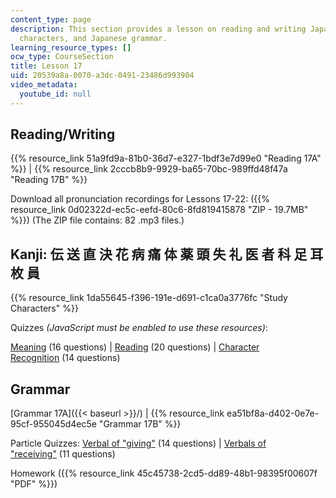 ```yaml
---
content_type: page
description: This section provides a lesson on reading and writing Japanese, Kanji
  characters, and Japanese grammar.
learning_resource_types: []
ocw_type: CourseSection
title: Lesson 17
uid: 20539a8a-0070-a3dc-0491-23486d993904
video_metadata:
  youtube_id: null
---
```


Reading/Writing
---------------

{{% resource_link 51a9fd9a-81b0-36d7-e327-1bdf3e7d99e0 "Reading 17A" %}} | {{% resource_link 2cccb8b9-9929-ba65-70bc-989ffd48f47a "Reading 17B" %}}

Download all pronunciation recordings for Lessons 17-22: ({{% resource_link 0d02322d-ec5c-eefd-80c6-8fd819415878 "ZIP - 19.7MB" %}}) (The ZIP file contains: 82 .mp3 files.)

Kanji: 伝 送 直 決 花 病 痛 体 薬 頭 失 礼 医 者 科 足 耳 枚 員
--------------------------------------------

{{% resource_link 1da55645-f396-191e-d691-c1ca0a3776fc "Study Characters" %}}

Quizzes _(JavaScript must be enabled to use these resources)_:

[Meaning](/ans7870/21f/21f.504/s09/lesson17/kanji17-mean/kq17meanq1.html) (16 questions) | [Reading](/ans7870/21f/21f.504/s09/lesson17/kanji17-read/kq17readq1.html) (20 questions) | [Character Recognition](/ans7870/21f/21f.504/s09/lesson17/kanji17-recog/kq17recogq1.html) (14 questions)

Grammar
-------

[Grammar 17A]({{< baseurl >}}/) | {{% resource_link ea51bf8a-d402-0e7e-95cf-955045d4ec5e "Grammar 17B" %}}

Particle Quizzes: [Verbal of "giving"](/ans7870/21f/21f.504/s09/lesson17/particle17A/17aq1.html) (14 questions) | [Verbals of "receiving"](/ans7870/21f/21f.504/s09/lesson17/particle17B/17bq1.html) (11 questions)

Homework ({{% resource_link 45c45738-2cd5-dd89-48b1-98395f00607f "PDF" %}})